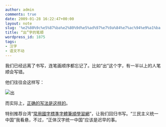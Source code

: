```yaml
---
author: admin
comments: true
date: 2009-01-28 16:22:47+00:00
layout: note
slug: '%e2%80%9c%e5%87%ba%e2%80%9d%e5%ad%97%e7%9a%84%e7%ac%94%e9%a1%ba'
title: “出”字的笔顺
wordpress_id: 1875
tags:
- 汉字
- 语文不动
---
```


我们已经远离了书写，连笔画顺序都忘记了。比如“出”这个字，有一半以上的人笔顺会写错。

他们往往会这样写：

![出](http://farm4.static.flickr.com/3492/3234449234_85b49ee8b9_m.jpg)

而实际上，[正确的写法是这样的](http://stroke-order.learningweb.moe.edu.tw/word_detail.jsp?big5=A558&page_n=1&number=17784#)。

特别推荐台湾“[常用國字標準字體筆順學習網](http://stroke-order.learningweb.moe.edu.tw/character.jsp)”，让我们回归书写。“三民主义统一中国”我看悬，不过，“正体汉字统一中国”应该是迟早的事。

